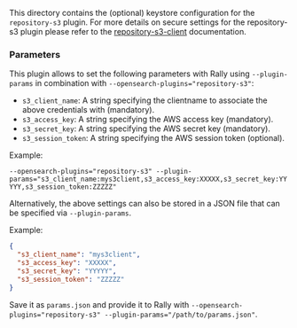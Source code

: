 This directory contains the (optional) keystore configuration for the `repository-s3` plugin.
For more details on secure settings for the repository-s3 plugin please refer to the [repository-s3-client](https://www.elastic.co/guide/en/elasticsearch/plugins/current/repository-s3-client.html) documentation.

### Parameters

This plugin allows to set the following parameters with Rally using `--plugin-params` in combination with `--opensearch-plugins="repository-s3"`:

* `s3_client_name`: A string specifying the clientname to associate the above credentials with (mandatory).
* `s3_access_key`: A string specifying the AWS access key (mandatory).
* `s3_secret_key`: A string specifying the AWS secret key (mandatory).
* `s3_session_token`: A string specifying the AWS session token (optional).

Example:

`--opensearch-plugins="repository-s3" --plugin-params="s3_client_name:mys3client,s3_access_key:XXXXX,s3_secret_key:YYYYY,s3_session_token:ZZZZZ"`

Alternatively, the above settings can also be stored in a JSON file that can be specified via `--plugin-params`.

Example:

```json
{
  "s3_client_name": "mys3client",
  "s3_access_key": "XXXXX",
  "s3_secret_key": "YYYYY",
  "s3_session_token": "ZZZZZ"
}
```

Save it as `params.json` and provide it to Rally with `--opensearch-plugins="repository-s3" --plugin-params="/path/to/params.json"`.
